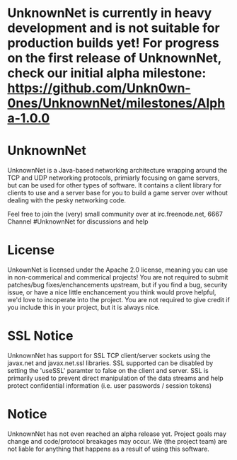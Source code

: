 UnknownNet is currently in heavy development and is not suitable for production builds yet! For progress on the first release of UnknownNet, check our initial alpha milestone: https://github.com/Unkn0wn-0nes/UnknownNet/milestones/Alpha-1.0.0
================

UnknownNet
==========

UnknownNet is a Java-based networking architecture wrapping around the TCP and UDP networking protocols, primiarly focusing on game servers, but can be used for other types of software. It contains a client library for clients to use and a server base for you to build a game server over without dealing with the pesky networking code. 

Feel free to join the (very) small community over at irc.freenode.net, 6667 Channel #UnknownNet for discussions and help

License 
==========

UnkownNet is licensed under the Apache 2.0 license, meaning you can use in non-commerical and commerical projects! You are not required to submit patches/bug fixes/enchancements upstream, but if you find a bug, security issue, or have a nice little enchancement you think would prove helpful, we'd love to incoperate into the project. You are not required to give credit if you include this in your project, but it is always nice.

SSL Notice
=========
UnknownNet has support for SSL TCP client/server sockets using the javax.net and javax.net.ssl libraries. SSL supported can be disabled by setting the 'useSSL' paramter to false on the client and server. SSL is primarily used to prevent direct manipulation of the data streams and help protect confidential information (i.e. user passwords / session tokens)

Notice
========
UnknownNet has not even reached an alpha release yet. Project goals may change and code/protocol breakages may occur. We (the project team) are not liable for anything that happens as a result of using this software.

